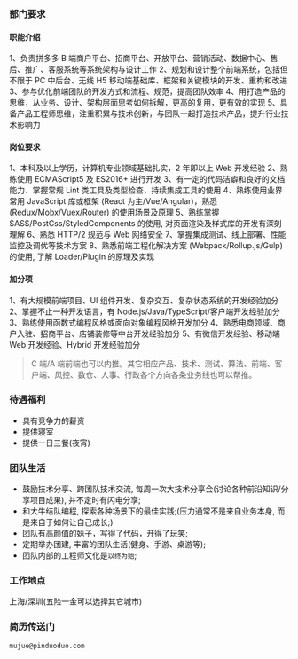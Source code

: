 ### 部门要求

#### 职能介绍

1、负责拼多多 B 端商户平台、招商平台、开放平台、营销活动、数据中心、售后、推广、客服系统等系统架构与设计工作
2、规划和设计整个前端系统，包括但不限于 PC 中后台、无线 H5 移动端基础库、框架和关键模块的开发、重构和改进
3、参与优化前端团队的开发方式和流程、规范，提高团队效率
4、用打造产品的思维，从业务、设计、架构层面思考如何拆解，更高的复用，更有效的实现
5、具备产品工程师思维，注重积累与技术创新，与团队一起打造技术产品，提升行业技术影响力

#### 岗位要求

1、本科及以上学历，计算机专业领域基础扎实，2 年即以上 Web 开发经验
2、熟练使用 ECMAScript5 及 ES2016+ 进行开发
3、有一定的代码洁癖和良好的文档能力、掌握常规 Lint 类工具及类型检查、持续集成工具的使用
4、熟练使用业界常用 JavaScript 库或框架 (React 为主/Vue/Angular)，熟悉 (Redux/Mobx/Vuex/Router) 的使用场景及原理
5、熟练掌握 SASS/PostCss/StyledComponents 的使用, 对页面渲染及样式库的开发有深刻理解
6、熟悉 HTTP/2 规范与 Web 网络安全
7、掌握集成测试、线上部署、性能监控及调优等技术方案
8、熟悉前端工程化解决方案 (Webpack/Rollup.js/Gulp) 的使用, 了解 Loader/Plugin 的原理及实现

#### 加分项

1、有大规模前端项目、UI 组件开发、复杂交互、复杂状态系统的开发经验加分
2、掌握不止一种开发语言，有 Node.js/Java/TypeScript/客户端开发经验加分
3、熟练使用函数式编程风格或面向对象编程风格开发加分
4、熟悉电商领域、商户入驻、招商平台、店铺装修等中台开发经验加分
5、有微信开发经验、移动端 Web 开发经验、Hybrid 开发经验加分

> C 端/A 端前端也可以内推。其它相应产品、技术、测试、算法、前端、客户端、风控、数仓、人事、行政各个方向各条业务线也可以帮推。

### 待遇福利

* 具有竞争力的薪资
* 提供寝室
* 提供一日三餐(夜宵)

### 团队生活

* 鼓励技术分享、跨团队技术交流, 每周一次大技术分享会(讨论各种前沿知识/分享项目成果), 并不定时有闪电分享;
* 和大牛结队编程, 探索各种场景下的最佳实践;(压力通常不是来自业务本身, 而是来自于如何让自己成长;)
* 团队有高颜值的妹子，写得了代码，开得了玩笑;
* 定期举办团建, 丰富的团队生活(健身、手游、桌游等);
* 团队内部的工程师文化是`以终为始`;

### 工作地点

上海/深圳(五险一金可以选择其它城市)

### 简历传送门

`mujue@pinduoduo.com`